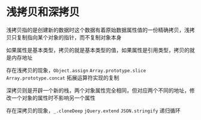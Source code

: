 # 浅拷贝和深拷贝

浅拷贝指的是创建新的数据时这个数据有着原始数据属性值的一份精确拷贝，浅拷贝只复制指向某个对象的指针，而不复制对象本身

如果属性是基本类型，拷贝的就是基本类型的值，如果属性是引用类型，拷贝的就是内存地址

存在浅拷贝的现象，`Object.assign` `Array.prototype.slice` `Array.prototype.concat` 拓展运算符实现的复制

深拷贝则是开辟一个新的栈，两个对象属性完全相同，但对应两个不同的地址，修改一个对象的属性时不影响另一个属性

存在深拷贝的现象，`_.cloneDeep` `jQuery.extend` `JSON.stringify` 递归循环
